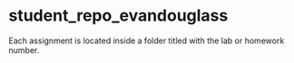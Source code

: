 # student_repo_evandouglass

Each assignment is located inside a folder titled with the lab or homework number.

